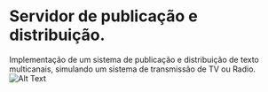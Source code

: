 # Servidor de publicação e distribuição.
Implementação de um sistema de publicação e distribuição de texto multicanais,
simulando um sistema de transmissão de TV ou Radio.
![Alt Text](https://github.com/nativanando/Server-SPD/blob/master/assets/arqredes2.png)
